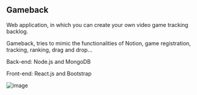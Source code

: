 ## Gameback

Web application, in which you can create your own video game tracking backlog.

Gameback, tries to mimic the functionalities of Notion, game registration, tracking, ranking, drag and drop...

Back-end: Node.js and MongoDB

Front-end: React.js and Bootstrap

![image](https://user-images.githubusercontent.com/87134926/167122527-d74373c9-9a36-41ed-9b4b-1747d4af721d.png)
